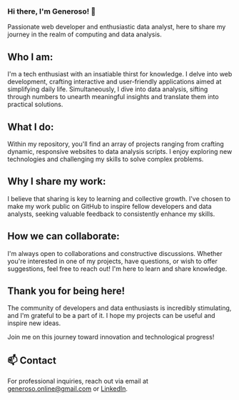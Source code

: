### Hi there, I'm Generoso! 🚀

Passionate web developer and enthusiastic data analyst, here to share my journey in the realm of computing and data analysis.

## Who I am:
I'm a tech enthusiast with an insatiable thirst for knowledge. I delve into web development, crafting interactive and user-friendly applications aimed at simplifying daily life. Simultaneously, I dive into data analysis, sifting through numbers to unearth meaningful insights and translate them into practical solutions.

## What I do:
Within my repository, you'll find an array of projects ranging from crafting dynamic, responsive websites to data analysis scripts. I enjoy exploring new technologies and challenging my skills to solve complex problems.

## Why I share my work:
I believe that sharing is key to learning and collective growth. I've chosen to make my work public on GitHub to inspire fellow developers and data analysts, seeking valuable feedback to consistently enhance my skills.

## How we can collaborate:
I'm always open to collaborations and constructive discussions. Whether you're interested in one of my projects, have questions, or wish to offer suggestions, feel free to reach out! I'm here to learn and share knowledge.

## Thank you for being here!
The community of developers and data enthusiasts is incredibly stimulating, and I'm grateful to be a part of it. I hope my projects can be useful and inspire new ideas.

Join me on this journey toward innovation and technological progress!

## 📫 Contact
For professional inquiries, reach out via email at [generoso.online@gmail.com](mailto:generoso.online@gmail.com) or [LinkedIn](https://www.linkedin.com/in/generoso-ferrara-79098a26a/). 
